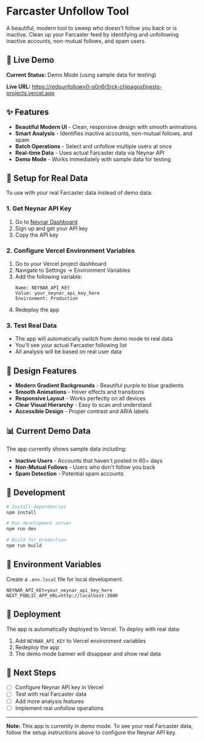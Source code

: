 # Farcaster Unfollow Tool

A beautiful, modern tool to sweep who doesn't follow you back or is inactive. Clean up your Farcaster feed by identifying and unfollowing inactive accounts, non-mutual follows, and spam users.

## 🚀 Live Demo

**Current Status:** Demo Mode (using sample data for testing)

**Live URL:** https://redounfollowv0-o0n6r5rck-chipagosfinests-projects.vercel.app

## ✨ Features

- **Beautiful Modern UI** - Clean, responsive design with smooth animations
- **Smart Analysis** - Identifies inactive accounts, non-mutual follows, and spam
- **Batch Operations** - Select and unfollow multiple users at once
- **Real-time Data** - Uses actual Farcaster data via Neynar API
- **Demo Mode** - Works immediately with sample data for testing

## 🔧 Setup for Real Data

To use with your real Farcaster data instead of demo data:

### 1. Get Neynar API Key
1. Go to [Neynar Dashboard](https://neynar.com)
2. Sign up and get your API key
3. Copy the API key

### 2. Configure Vercel Environment Variables
1. Go to your Vercel project dashboard
2. Navigate to Settings → Environment Variables
3. Add the following variable:
   ```
   Name: NEYNAR_API_KEY
   Value: your_neynar_api_key_here
   Environment: Production
   ```
4. Redeploy the app

### 3. Test Real Data
- The app will automatically switch from demo mode to real data
- You'll see your actual Farcaster following list
- All analysis will be based on real user data

## 🎨 Design Features

- **Modern Gradient Backgrounds** - Beautiful purple to blue gradients
- **Smooth Animations** - Hover effects and transitions
- **Responsive Layout** - Works perfectly on all devices
- **Clear Visual Hierarchy** - Easy to scan and understand
- **Accessible Design** - Proper contrast and ARIA labels

## 📊 Current Demo Data

The app currently shows sample data including:
- **Inactive Users** - Accounts that haven't posted in 60+ days
- **Non-Mutual Follows** - Users who don't follow you back
- **Spam Detection** - Potential spam accounts

## 🔄 Development

```bash
# Install dependencies
npm install

# Run development server
npm run dev

# Build for production
npm run build
```

## 📝 Environment Variables

Create a `.env.local` file for local development:

```env
NEYNAR_API_KEY=your_neynar_api_key_here
NEXT_PUBLIC_APP_URL=http://localhost:3000
```

## 🚀 Deployment

The app is automatically deployed to Vercel. To deploy with real data:

1. Add `NEYNAR_API_KEY` to Vercel environment variables
2. Redeploy the app
3. The demo mode banner will disappear and show real data

## 🎯 Next Steps

- [ ] Configure Neynar API key in Vercel
- [ ] Test with real Farcaster data
- [ ] Add more analysis features
- [ ] Implement real unfollow operations

---

**Note:** This app is currently in demo mode. To see your real Farcaster data, follow the setup instructions above to configure the Neynar API key.
